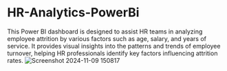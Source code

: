 # HR-Analytics-PowerBi
This Power BI dashboard is designed to assist HR teams in analyzing employee attrition by various factors such as age, salary, and years of service. It provides visual insights into the patterns and trends of employee turnover, helping HR professionals identify key factors influencing attrition rates.
![Screenshot 2024-11-09 150817](https://github.com/user-attachments/assets/28391914-153a-46d5-9381-69ffffad24a4)
